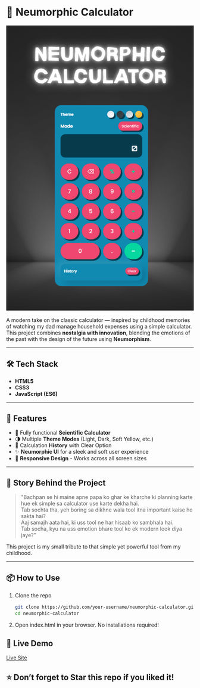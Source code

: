 # 🧮 Neumorphic Calculator

![Neumorphic Calculator](./Neumorphic%20Calculator.png)

A modern take on the classic calculator — inspired by childhood memories of watching my dad manage household expenses using a simple calculator.  
This project combines **nostalgia with innovation**, blending the emotions of the past with the design of the future using **Neumorphism**.

---

## 🛠️ Tech Stack

- **HTML5**  
- **CSS3**  
- **JavaScript (ES6)**  

---

## 🎨 Features

- 🔢 Fully functional **Scientific Calculator**
- 🌗 Multiple **Theme Modes** (Light, Dark, Soft Yellow, etc.)
- 💾 Calculation **History** with Clear Option
- ✨ **Neumorphic UI** for a sleek and soft user experience
- 📱 **Responsive Design** - Works across all screen sizes

---

## 📖 Story Behind the Project

> "Bachpan se hi maine apne papa ko ghar ke kharche ki planning karte hue ek simple sa calculator use karte dekha hai.  
> Tab sochta tha, yeh boring sa dikhne wala tool itna important kaise ho sakta hai?  
> Aaj samajh aata hai, ki uss tool ne har hisaab ko sambhala hai.  
> Tab socha, kyu na uss emotion bhare tool ko ek modern look diya jaye?"

This project is my small tribute to that simple yet powerful tool from my childhood.

---

## 📦 How to Use

1. Clone the repo  
   ```bash
   git clone https://github.com/your-username/neumorphic-calculator.git
   cd neumorphic-calculator
2. Open index.html in your browser.
   No installations required!

## 🚀 Live Demo
   [Live Site](https://tanmay-tiwari-20.github.io/Neumorphic-Calculator/)

## ⭐ Don’t forget to Star this repo if you liked it!